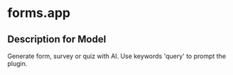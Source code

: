 # forms.app

## Description for Model

Generate form, survey or quiz with AI. Use keywords 'query' to prompt the plugin.

